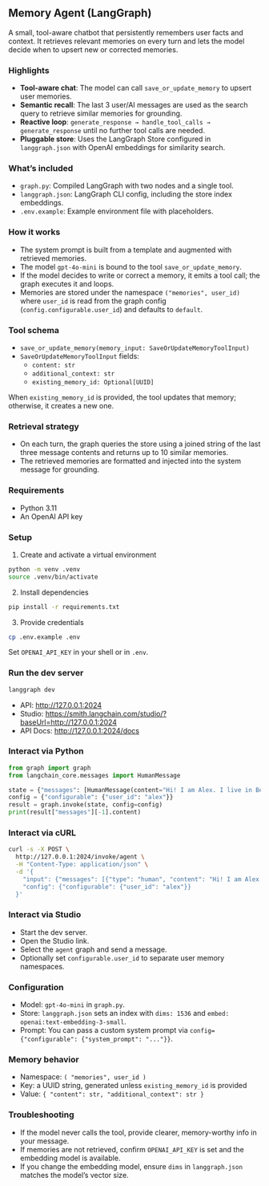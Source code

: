 ## Memory Agent (LangGraph)

A small, tool-aware chatbot that persistently remembers user facts and context. It retrieves relevant memories on every turn and lets the model decide when to upsert new or corrected memories.

### Highlights
- **Tool-aware chat**: The model can call `save_or_update_memory` to upsert user memories.
- **Semantic recall**: The last 3 user/AI messages are used as the search query to retrieve similar memories for grounding.
- **Reactive loop**: `generate_response → handle_tool_calls → generate_response` until no further tool calls are needed.
- **Pluggable store**: Uses the LangGraph Store configured in `langgraph.json` with OpenAI embeddings for similarity search.

### What’s included
- `graph.py`: Compiled LangGraph with two nodes and a single tool.
- `langgraph.json`: LangGraph CLI config, including the store index embeddings.
- `.env.example`: Example environment file with placeholders.

### How it works
- The system prompt is built from a template and augmented with retrieved memories.
- The model `gpt-4o-mini` is bound to the tool `save_or_update_memory`.
- If the model decides to write or correct a memory, it emits a tool call; the graph executes it and loops.
- Memories are stored under the namespace `("memories", user_id)` where `user_id` is read from the graph config (`config.configurable.user_id`) and defaults to `default`.

### Tool schema
- `save_or_update_memory(memory_input: SaveOrUpdateMemoryToolInput)`
- `SaveOrUpdateMemoryToolInput` fields:
  - `content: str`
  - `additional_context: str`
  - `existing_memory_id: Optional[UUID]`

When `existing_memory_id` is provided, the tool updates that memory; otherwise, it creates a new one.

### Retrieval strategy
- On each turn, the graph queries the store using a joined string of the last three message contents and returns up to 10 similar memories.
- The retrieved memories are formatted and injected into the system message for grounding.

### Requirements
- Python 3.11
- An OpenAI API key

### Setup
1) Create and activate a virtual environment

```bash
python -m venv .venv
source .venv/bin/activate
```

2) Install dependencies

```bash
pip install -r requirements.txt
```

3) Provide credentials

```bash
cp .env.example .env
```
Set `OPENAI_API_KEY` in your shell or in `.env`.

### Run the dev server

```bash
langgraph dev
```

- API: http://127.0.0.1:2024
- Studio: https://smith.langchain.com/studio/?baseUrl=http://127.0.0.1:2024
- API Docs: http://127.0.0.1:2024/docs

### Interact via Python

```python
from graph import graph
from langchain_core.messages import HumanMessage

state = {"messages": [HumanMessage(content="Hi! I am Alex. I live in Berlin.")]} 
config = {"configurable": {"user_id": "alex"}}
result = graph.invoke(state, config=config)
print(result["messages"][-1].content)
```

### Interact via cURL

```bash
curl -s -X POST \
  http://127.0.0.1:2024/invoke/agent \
  -H "Content-Type: application/json" \
  -d '{
    "input": {"messages": [{"type": "human", "content": "Hi! I am Alex. I live in Berlin."}]},
    "config": {"configurable": {"user_id": "alex"}}
  }'
```

### Interact via Studio
- Start the dev server.
- Open the Studio link.
- Select the `agent` graph and send a message.
- Optionally set `configurable.user_id` to separate user memory namespaces.

### Configuration
- Model: `gpt-4o-mini` in `graph.py`.
- Store: `langgraph.json` sets an index with `dims: 1536` and `embed: openai:text-embedding-3-small`.
- Prompt: You can pass a custom system prompt via `config={"configurable": {"system_prompt": "..."}}`.

### Memory behavior
- Namespace: `( "memories", user_id )`
- Key: a UUID string, generated unless `existing_memory_id` is provided
- Value: `{ "content": str, "additional_context": str }`

### Troubleshooting
- If the model never calls the tool, provide clearer, memory-worthy info in your message.
- If memories are not retrieved, confirm `OPENAI_API_KEY` is set and the embedding model is available.
- If you change the embedding model, ensure `dims` in `langgraph.json` matches the model’s vector size.
